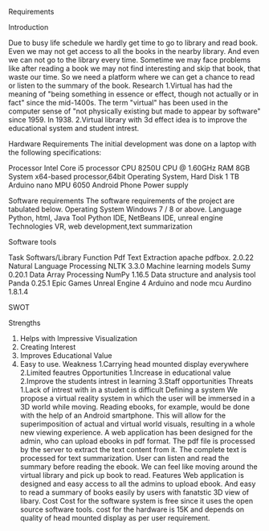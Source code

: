 Requirements 


Introduction

Due to busy life schedule we hardly get time to go to library and read book. Even we may not get access to all the books in the nearby library. And even we can not go to the library every time. Sometime we may face problems like after reading a book we may not find interesting and skip that book, that waste our time. So we need a platform where we can get a chance to read or listen to the summary of the book.
Research 
1.Virtual has had the meaning of "being something in essence or effect, though not actually or in fact" since the mid-1400s. The term "virtual" has been used in the computer sense of "not physically existing but made to appear by software" since 1959. In 1938.
2.Virtual library with 3d effect idea is  to improve the educational system and student intrest.



Hardware Requirements
The initial development was done on a laptop with the following specifications:


Processor	Intel Core i5 processor
CPU	8250U CPU @ 1.60GHz
RAM	8GB
System 	x64-based processor,64bit Operating System,
Hard Disk	1 TB
Arduino nano 
MPU 6050 
Android Phone 
Power supply
	










Software requirements
The software requirements of the project are tabulated below. 
Operating System	Windows 7 / 8 or above.
Language	Python, html, Java
Tool	Python IDE, NetBeans IDE, unreal engine 
Technologies	VR, web development,text summarization

Software tools


Task	Softwars/Library	Function
Pdf Text Extraction	  apache pdfbox. 
	2.0.22
Natural Language Processing	NLTK	3.3.0
Machine  learning models	Sumy	0.20.1
Data Array Processing	NumPy	1.16.5
Data structure and analysis tool	Panda	0.25.1
Epic Games 	Unreal Engine	4
Arduino and node mcu 	Aurdino 	1.8.1.4

SWOT

Strengths 
1. Helps with Impressive Visualization 
2.  Creating Interest
3. Improves Educational Value
4. Easy to use.
Weakness
1.Carrying head mounted display everywhere 
2.Limited feautres 
Opportunities 
1.Increase in educational value
2.Improve the students intrest in learning 
3.Staff opportunities 
Threats
1.Lack of intrest with in a student is difficult 
Defining a system 
We propose a virtual reality system in which the user will be immersed in a 3D world while moving. Reading ebooks, for example, would be done with the help of an Android smartphone. This will allow for the superimposition of actual and virtual world visuals, resulting in a whole new viewing experience. A web application has been designed for the admin, who can upload ebooks in pdf format. The pdf file is processed by the server to extract the text content from it. The complete text is processed for text summarization. User can listen and read the summary before reading the ebook. We can feel like moving around the virtual library and pick up book to read.
Features 
Web application is designed and easy access to all the admins to upload ebook. And easy to read a summary of books easily by users with fanatstic 3D view of libary. 
Cost 
Cost  for the software system is free since it uses the open source software tools. cost for the hardware is 15K and depends on quality of head mounted display as per user requirement.





